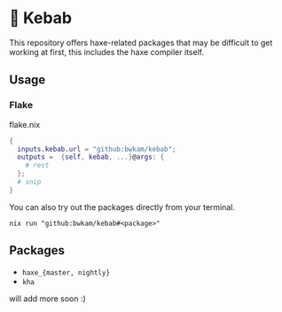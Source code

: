 # 🍢 Kebab
This repository offers haxe-related packages that may be difficult to get working at first, this includes the haxe compiler itself.
## Usage
### Flake
flake.nix
```nix
{
  inputs.kebab.url = "github:bwkam/kebab";
  outputs =  {self, kebab, ...}@args: {
    # rest
  };
  # snip
}
```
You can also try out the packages directly from your terminal.
```
nix run "github:bwkam/kebab#<package>"
```
## Packages
* `haxe_{master, nightly}`
* `kha`

will add more soon :) 
